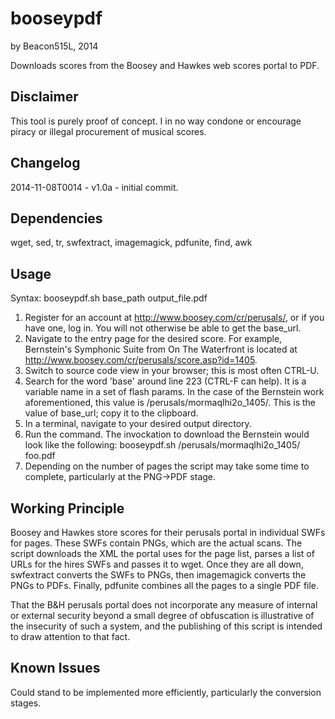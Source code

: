 booseypdf
=========
by Beacon515L, 2014

Downloads scores from the Boosey and Hawkes web scores portal to PDF.

Disclaimer
----------

This tool is purely proof of concept.  I in no way condone or encourage piracy or illegal procurement of musical scores.

Changelog
----------
2014-11-08T0014 - v1.0a - initial commit.

Dependencies
------------
wget, sed, tr, swfextract, imagemagick, pdfunite, find, awk

Usage
------

Syntax: booseypdf.sh base_path output_file.pdf

1. Register for an account at http://www.boosey.com/cr/perusals/, or if you have one, log in.  You will not otherwise be able to get the base_url.
2. Navigate to the entry page for the desired score.  For example, Bernstein's Symphonic Suite from On The Waterfront is located at http://www.boosey.com/cr/perusals/score.asp?id=1405.
3. Switch to source code view in your browser; this is most often CTRL-U.
4. Search for the word 'base' around line 223 (CTRL-F can help).  It is a variable name in a set of flash params.  In the case of the Bernstein work aforementioned, this value is /perusals/mormaqlhi2o_1405/.  This is the value of base_url; copy it to the clipboard.
5. In a terminal, navigate to your desired output directory.
6. Run the command.  The invockation to download the Bernstein would look like the following:
  booseypdf.sh /perusals/mormaqlhi2o_1405/ foo.pdf
7. Depending on the number of pages the script may take some time to complete, particularly at the PNG->PDF stage.

Working Principle
------------------
Boosey and Hawkes store scores for their perusals portal in individual SWFs for pages.  These SWFs contain PNGs, which are the actual scans.  The script downloads the XML the portal uses for the page list, parses a list of URLs for the hires SWFs and passes it to wget.  Once they are all down, swfextract converts the SWFs to PNGs, then imagemagick converts the PNGs to PDFs.  Finally, pdfunite combines all the pages to a single PDF file.

That the B&H perusals portal does not incorporate any measure of internal or external security beyond a small degree of obfuscation is illustrative of the insecurity of such a system, and the publishing of this script is intended to draw attention to that fact.

Known Issues
-------------
Could stand to be implemented more efficiently, particularly the conversion stages.

